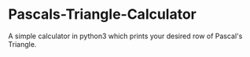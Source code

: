 # Pascals-Triangle-Calculator
A simple calculator in python3 which prints your desired row of Pascal's Triangle.
